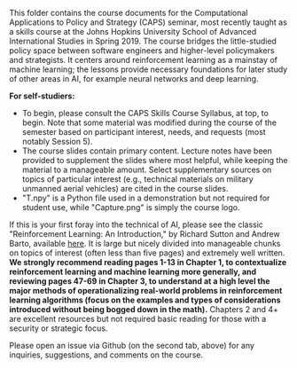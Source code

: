 This folder contains the course documents for the Computational Applications to Policy and Strategy (CAPS) seminar, most recently taught as a skills course at the Johns Hopkins University School of Advanced International Studies in Spring 2019. The course bridges the little-studied policy space between software engineers and higher-level policymakers and strategists. It centers around reinforcement learning as a mainstay of machine learning; the lessons provide necessary foundations for later study of other areas in AI, for example neural networks and deep learning.

**For self-studiers:**
* To begin, please consult the CAPS Skills Course Syllabus, at top, to begin. Note that some material was modified during the course of the semester based on participant interest, needs, and requests (most notably Session 5).
* The course slides contain primary content. Lecture notes have been provided to supplement the slides where most helpful, while keeping the material to a manageable amount. Select supplementary sources on topics of particular interest (e.g., technical materials on military unmanned aerial vehicles) are cited in the course slides.
* "T.npy" is a Python file used in a demonstration but not required for student use, while "Capture.png" is simply the course logo.

If this is your first foray into the technical of AI, please see the classic "Reinforcement Learning: An Introduction," by Richard Sutton and Andrew Barto, available [here](http://incompleteideas.net/book/RLbook2018.pdf). It is large but nicely divided into manageable chunks on topics of interest (often less than five pages) and extremely well written. **We strongly recommend reading pages 1-13 in Chapter 1, to contextualize reinforcement learning and machine learning more generally, and reviewing pages 47-69 in Chapter 3, to understand at a high level the major methods of operationalizing real-world problems in reinforcement learning algorithms (focus on the examples and types of considerations introduced without being bogged down in the math).** Chapters 2 and 4+ are excellent resources but not required basic reading for those with a security or strategic focus.

Please open an issue via Github (on the second tab, above) for any inquiries, suggestions, and comments on the course.
